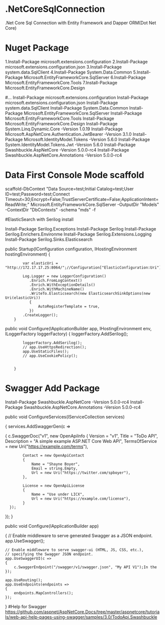 # .NetCoreSqlConnection
.Net Core Sql Connection with Entity Framework and Dapper ORM(Dot Net Core)
# Nuget Package
1.Install-Package microsoft.extensions.configuration
2.Install-Package microsoft.extensions.configuration.json
3.Install-Package system.data.SqlClient
4.Install-Package System.Data.Common
5.Install-Package Microsoft.EntityFrameworkCore.SqlServer
6.Install-Package Microsoft.EntityFrameworkCore.Tools
7.Install-Package Microsoft.EntityFrameworkCore.Design

#...
Install-Package microsoft.extensions.configuration
Install-Package microsoft.extensions.configuration.json
Install-Package system.data.SqlClient
Install-Package System.Data.Common
Install-Package Microsoft.EntityFrameworkCore.SqlServer
Install-Package Microsoft.EntityFrameworkCore.Tools
Install-Package Microsoft.EntityFrameworkCore.Design
Install-Package System.Linq.Dynamic.Core -Version 1.0.19
Install-Package Microsoft.AspNetCore.Authentication.JwtBearer -Version 3.1.0
Install-Package Microsoft.IdentityModel.Tokens -Version 5.6.0
Install-Package System.IdentityModel.Tokens.Jwt -Version 5.6.0
Install-Package Swashbuckle.AspNetCore -Version 5.0.0-rc4
Install-Package Swashbuckle.AspNetCore.Annotations -Version 5.0.0-rc4


# Data First Console Mode scaffold
scaffold-DbContext "Data Source=test;Initial Catalog=test;User ID=test;Password=test;Connect Timeout=30;Encrypt=False;TrustServerCertificate=False;ApplicationIntent=ReadWrite;" Microsoft.EntityFrameworkCore.SqlServer -OutputDir "Models" -ContextDir "DbContexts" -schema "mds" -f

#ElasticSearch with Serilog install

Install-Package Serilog.Exceptions
Install-Package Serilog
Install-Package Serilog.Enrichers.Environme
Install-Package Serilog.Extensions.Logging
Install-Package Serilog.Sinks.Elasticsearch

  public Startup(IConfiguration configuration, IHostingEnvironment hostingEnvironment)
        {
           

            var elasticUri = "http://172.17.17.25:8064/";//Configuration["ElasticConfiguration:Uri"];

            Log.Logger = new LoggerConfiguration()
               .Enrich.FromLogContext()
               .Enrich.WithExceptionDetails()
               .Enrich.WithMachineName()
               .WriteTo.Elasticsearch(new ElasticsearchSinkOptions(new Uri(elasticUri))
               {
                   AutoRegisterTemplate = true,
               })
            .CreateLogger();
        }
            
public void Configure(IApplicationBuilder app, IHostingEnvironment env, ILoggerFactory loggerFactory)
        {
            loggerFactory.AddSerilog();
             
            loggerFactory.AddSerilog();
            // app.UseHttpsRedirection();
            app.UseStaticFiles();
            // app.UseCookiePolicy();

            
        }
        
# Swagger Add Package
Install-Package Swashbuckle.AspNetCore -Version 5.0.0-rc4
Install-Package Swashbuckle.AspNetCore.Annotations -Version 5.0.0-rc4

 public void ConfigureServices(IServiceCollection services)
 
 {
  services.AddSwaggerGen(c =>
    
   {
          c.SwaggerDoc("v1", new OpenApiInfo
        {
            Version = "v1",
            Title = "ToDo API",
            Description = "A simple example ASP.NET Core Web API",
            TermsOfService = new Uri("https://example.com/terms"),
            
            Contact = new OpenApiContact
            {
                Name = "Shayne Boyer",
                Email = string.Empty,
                Url = new Uri("https://twitter.com/spboyer"),
            },
            
            License = new OpenApiLicense
            {
                Name = "Use under LICX",
                Url = new Uri("https://example.com/license"),
            }
      });
   });
 }
 
 
 public void Configure(IApplicationBuilder app)

 {
    // Enable middleware to serve generated Swagger as a JSON endpoint.
    app.UseSwagger();

    // Enable middleware to serve swagger-ui (HTML, JS, CSS, etc.),
    // specifying the Swagger JSON endpoint.
    app.UseSwaggerUI(c =>
    {
        c.SwaggerEndpoint("/swagger/v1/swagger.json", "My API V1");In the 
    });

    app.UseRouting();
    app.UseEndpoints(endpoints =>
    {
        endpoints.MapControllers();
    });
}
#Help for Swagger
https://github.com/aspnet/AspNetCore.Docs/tree/master/aspnetcore/tutorials/web-api-help-pages-using-swagger/samples/3.0/TodoApi.Swashbuckle
